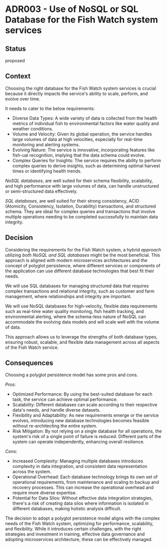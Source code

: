 # ADR003 - Use of NoSQL or SQL Database for the Fish Watch system services 
## Status
proposed
## Context
Choosing the right database for the Fish Watch system services is crucial because it directly impacts the service's ability to scale, perform, and evolve over time. 

It needs to cater to the below requirements:
-  Diverse Data Types: A wide variety of data is collected from the health metrics of individual fish to environmental factors like water quality and weather conditions.
-  Volume and Velocity: Given its global operation, the service handles large volumes of data at high velocities, especially for real-time monitoring and alerting systems.
-  Evolving Nature: The service is innovative, incorporating features like fish-ual recognition, implying that the data schema could evolve.
- Complex Queries for Insights: The service requires the ability to perform complex queries to derive insights, such as determining optimal harvest times or identifying health trends.

*NoSQL databases*, are well suited for their schema flexibility, scalability, and high performance with large volumes of data, can handle unstructured or semi-structured data effectively.

*SQL databases*, are well suited for their strong consistency, ACID (Atomicity, Consistency, Isolation, Durability) transactions, and structured schema. They are ideal for complex queries and transactions that involve multiple operations needing to be completed successfully to maintain data integrity.
    
## Decision
Considering the requirements for the Fish Watch system, a hybrid *approach utilizing both NoSQL and SQL databases* might be the most beneficial. This approach is aligned with modern microservices architectures and the concept of polyglot persistence, where different services or components of the application can use different database technologies that best fit their needs​​.

We will use SQL databases for managing structured data that requires complex transactions and relational integrity, such as customer and farm management, where relationships and integrity are important.

We will use NoSQL databases for high-velocity, flexible data requirements such as real-time water quality monitoring, fish health tracking, and environmental alerting, where the schema-less nature of NoSQL can accommodate the evolving data models and will scale well with the volume of data.

This approach allows us to leverage the strengths of both database types, ensuring robust, scalable, and flexible data management across all aspects of the Fish Watch service.

## Consequences
Choosing a polyglot persistence model has some pros and cons.

*Pros:*
- Optimized Performance: By using the best-suited database for each task, the service can achieve optimal performance. 
- Scalability: Different databases can scale according to their respective data's needs, and handle diverse datasets.
- Flexibility and Adaptability: As new requirements emerge or the service evolves, introducing new database technologies becomes feasible without re-architecting the entire system. 
- Risk Mitigation: By not relying on a single database for all operations, the system's risk of a single point of failure is reduced. Different parts of the system can operate independently, enhancing overall resilience.

*Cons:*
-  Increased Complexity: Managing multiple databases introduces complexity in data integration, and consistent data representation across the system.
- Operational Overhead: Each database technology brings its own set of operational requirements, from maintenance and scaling to backup and recovery processes. This can increase the operational overhead and require more diverse expertise.
- Potential for Data Silos: Without effective data integration strategies, there's a risk of creating data silos where information is isolated in different databases, making holistic analysis difficult.

The decision to adopt a polyglot persistence model aligns with the complex needs of the Fish Watch system, optimizing for performance, scalability, and flexibility. While it introduces certain challenges, with the right strategies and investment in training, effective data governance and adopting microservices architecture, these can be effectively managed.

